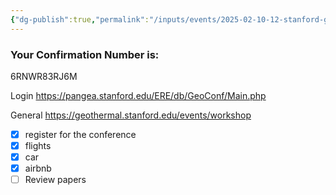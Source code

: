 ```yaml
---
{"dg-publish":true,"permalink":"/inputs/events/2025-02-10-12-stanford-geothermal-workshop/","tags":["attended"]}
---
```



### Your Confirmation Number is:

6RNWR83RJ6M

Login
https://pangea.stanford.edu/ERE/db/GeoConf/Main.php

General
https://geothermal.stanford.edu/events/workshop


- [x] register for the conference 
- [x] flights
- [x] car
- [x] airbnb
- [ ] Review papers